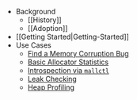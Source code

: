 * Background
  - [[History]]
  - [[Adoption]]
* [[Getting Started|Getting-Started]]
* Use Cases
  - [Find a Memory Corruption Bug](https://github.com/jemalloc/jemalloc/wiki/Use-Case:-Find-a-memory-corruption-bug)
  - [Basic Allocator Statistics](https://github.com/jemalloc/jemalloc/wiki/Use-Case:-Basic-Allocator-Statistics)
  - [Introspection via `mallctl`](https://github.com/jemalloc/jemalloc/wiki/Use-Case:-Introspection-Via-mallctl)
  - [Leak Checking](https://github.com/jemalloc/jemalloc/wiki/Use-Case:-Leak-Checking)
  - [Heap Profiling](https://github.com/jemalloc/jemalloc/wiki/Use-Case:-Heap-Profiling)